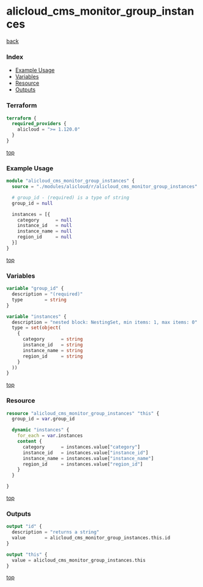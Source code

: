 # alicloud_cms_monitor_group_instances

[back](../alicloud.md)

### Index

- [Example Usage](#example-usage)
- [Variables](#variables)
- [Resource](#resource)
- [Outputs](#outputs)

### Terraform

```terraform
terraform {
  required_providers {
    alicloud = ">= 1.120.0"
  }
}
```

[top](#index)

### Example Usage

```terraform
module "alicloud_cms_monitor_group_instances" {
  source = "./modules/alicloud/r/alicloud_cms_monitor_group_instances"

  # group_id - (required) is a type of string
  group_id = null

  instances = [{
    category      = null
    instance_id   = null
    instance_name = null
    region_id     = null
  }]
}
```

[top](#index)

### Variables

```terraform
variable "group_id" {
  description = "(required)"
  type        = string
}

variable "instances" {
  description = "nested block: NestingSet, min items: 1, max items: 0"
  type = set(object(
    {
      category      = string
      instance_id   = string
      instance_name = string
      region_id     = string
    }
  ))
}
```

[top](#index)

### Resource

```terraform
resource "alicloud_cms_monitor_group_instances" "this" {
  group_id = var.group_id

  dynamic "instances" {
    for_each = var.instances
    content {
      category      = instances.value["category"]
      instance_id   = instances.value["instance_id"]
      instance_name = instances.value["instance_name"]
      region_id     = instances.value["region_id"]
    }
  }

}
```

[top](#index)

### Outputs

```terraform
output "id" {
  description = "returns a string"
  value       = alicloud_cms_monitor_group_instances.this.id
}

output "this" {
  value = alicloud_cms_monitor_group_instances.this
}
```

[top](#index)